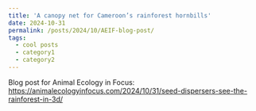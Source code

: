 ```yaml
---
title: 'A canopy net for Cameroon’s rainforest hornbills'
date: 2024-10-31
permalink: /posts/2024/10/AEIF-blog-post/
tags:
  - cool posts
  - category1
  - category2
---
```


Blog post for Animal Ecology in Focus:
https://animalecologyinfocus.com/2024/10/31/seed-dispersers-see-the-rainforest-in-3d/
